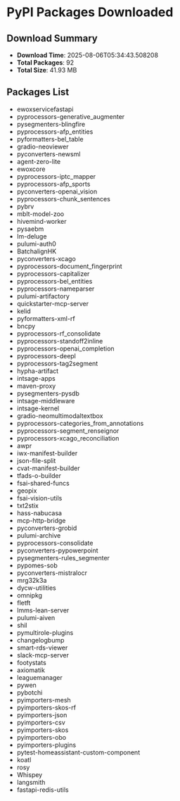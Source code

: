 # PyPI Packages Downloaded

## Download Summary
- **Download Time**: 2025-08-06T05:34:43.508208
- **Total Packages**: 92
- **Total Size**: 41.93 MB

## Packages List
- ewoxservicefastapi
- pyprocessors-generative_augmenter
- pysegmenters-blingfire
- pyprocessors-afp_entities
- pyformatters-bel_table
- gradio-neoviewer
- pyconverters-newsml
- agent-zero-lite
- ewoxcore
- pyprocessors-iptc_mapper
- pyprocessors-afp_sports
- pyconverters-openai_vision
- pyprocessors-chunk_sentences
- pybrv
- mblt-model-zoo
- hivemind-worker
- pysaebm
- lm-deluge
- pulumi-auth0
- BatchalignHK
- pyconverters-xcago
- pyprocessors-document_fingerprint
- pyprocessors-capitalizer
- pyprocessors-bel_entities
- pyprocessors-nameparser
- pulumi-artifactory
- quickstarter-mcp-server
- kelid
- pyformatters-xml-rf
- bncpy
- pyprocessors-rf_consolidate
- pyprocessors-standoff2inline
- pyprocessors-openai_completion
- pyprocessors-deepl
- pyprocessors-tag2segment
- hypha-artifact
- intsage-apps
- maven-proxy
- pysegmenters-pysdb
- intsage-middleware
- intsage-kernel
- gradio-neomultimodaltextbox
- pyprocessors-categories_from_annotations
- pyprocessors-segment_renseignor
- pyprocessors-xcago_reconciliation
- awpr
- iwx-manifest-builder
- json-file-split
- cvat-manifest-builder
- tfads-o-builder
- fsai-shared-funcs
- geopix
- fsai-vision-utils
- txt2stix
- hass-nabucasa
- mcp-http-bridge
- pyconverters-grobid
- pulumi-archive
- pyprocessors-consolidate
- pyconverters-pypowerpoint
- pysegmenters-rules_segmenter
- pypomes-sob
- pyconverters-mistralocr
- mrg32k3a
- dycw-utilities
- omnipkg
- fletft
- lmms-lean-server
- pulumi-aiven
- shil
- pymultirole-plugins
- changelogbump
- smart-rds-viewer
- slack-mcp-server
- footystats
- axiomatik
- leaguemanager
- pywen
- pybotchi
- pyimporters-mesh
- pyimporters-skos-rf
- pyimporters-json
- pyimporters-csv
- pyimporters-skos
- pyimporters-obo
- pyimporters-plugins
- pytest-homeassistant-custom-component
- koatl
- rosy
- Whispey
- langsmith
- fastapi-redis-utils
